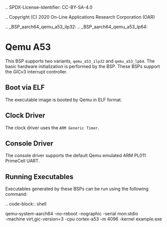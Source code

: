 .. SPDX-License-Identifier: CC-BY-SA-4.0

.. Copyright (C) 2020 On-Line Applications Research Corporation (OAR)

.. _BSP_aarch64_qemu_a53_ilp32:
.. _BSP_aarch64_qemu_a53_lp64:

Qemu A53
========

This BSP supports two variants, `qemu_a53_ilp32` and `qemu_a53_lp64`. The basic
hardware initialization is performed by the BSP. These BSPs support the GICv3
interrupt controller.

Boot via ELF
------------
The executable image is booted by Qemu in ELF format.

Clock Driver
------------

The clock driver uses the `ARM Generic Timer`.

Console Driver
--------------

The console driver supports the default Qemu emulated ARM PL011 PrimeCell UART.

Running Executables
-------------------

Executables generated by these BSPs can be run using the following command:

.. code-block:: shell

  qemu-system-aarch64 -no-reboot -nographic -serial mon:stdio \
   -machine virt,gic-version=3 -cpu cortex-a53 -m 4096 -kernel example.exe

